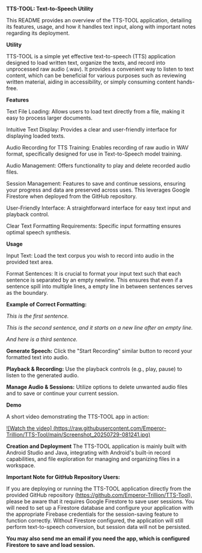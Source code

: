 **TTS-TOOL: Text-to-Speech Utility**

This README provides an overview of the TTS-TOOL application, detailing its features, usage, and how it handles text input, along with important notes regarding its deployment.

**Utility**

TTS-TOOL is a simple yet effective text-to-speech (TTS) application designed to load written text, organize the texts, and record into unprocessed raw audio (.wav). It provides a convenient way to listen to text content, which can be beneficial for various purposes such as reviewing written material, aiding in accessibility, or simply consuming content hands-free.

**Features**

Text File Loading: Allows users to load text directly from a file, making it easy to process larger documents.

Intuitive Text Display: Provides a clear and user-friendly interface for displaying loaded texts.

Audio Recording for TTS Training: Enables recording of raw audio in WAV format, specifically designed for use in Text-to-Speech model training.

Audio Management: Offers functionality to play and delete recorded audio files.

Session Management: Features to save and continue sessions, ensuring your progress and data are preserved across uses. This leverages Google Firestore when deployed from the GitHub repository.

User-Friendly Interface: A straightforward interface for easy text input and playback control.

Clear Text Formatting Requirements: Specific input formatting ensures optimal speech synthesis.

**Usage**

Input Text: Load the text corpus you wish to record into audio in the provided text area.

Format Sentences: It is crucial to format your input text such that each sentence is separated by an empty newline. This ensures that even if a sentence spill into multiple lines, a empty line in between sentences serves as the boundary.

**Example of Correct Formatting:**

_This is the first sentence._

_This is the second sentence, and it starts on a new line after an empty line._

_And here is a third sentence._



**Generate Speech:** Click the "Start Recording" similar button to record your formatted text into audio.

**Playback & Recording:** Use the playback controls (e.g., play, pause) to listen to the generated audio.

**Manage Audio & Sessions:** Utilize options to delete unwanted audio files and to save or continue your current session.

**Demo**

A short video demonstrating the TTS-TOOL app in action:

[![Watch the video]
(https://raw.githubusercontent.com/Emperor-Trillion/TTS-Tool/main/Screenshot_20250729-081241.jpg)](https://raw.githubusercontent.com/Emperor-Trillion/TTS-Tool/main/Demo%20Video.mp4)

**Creation and Deployment**
The TTS-TOOL application is mainly built with Android Studio and Java, integrating with Android's built-in record capabilities, and file exploration for managing and organizing files in a workspace.

**Important Note for GitHub Repository Users:**

If you are deploying or running the TTS-TOOL application directly from the provided GitHub repository (https://github.com/Emperor-Trillion/TTS-Tool), please be aware that it requires Google Firestore to save user sessions. You will need to set up a Firestore database and configure your application with the appropriate Firebase credentials for the session-saving feature to function correctly. Without Firestore configured, the application will still perform text-to-speech conversion, but session data will not be persisted.

**You may also send me an email if you need the app, which is configured Firestore to save and load session.**
